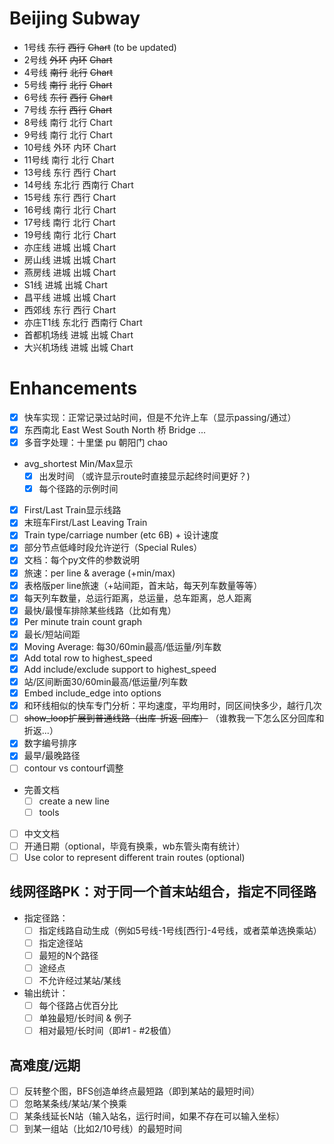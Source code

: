 # Beijing Subway
- 1号线 ~~东行~~ ~~西行~~ ~~Chart~~ (to be updated)
- 2号线 ~~外环~~ ~~内环~~ ~~Chart~~
- 4号线 ~~南行~~ ~~北行~~ ~~Chart~~
- 5号线 ~~南行~~ ~~北行~~ ~~Chart~~
- 6号线 ~~东行~~ ~~西行~~ ~~Chart~~
- 7号线 ~~东行~~ ~~西行~~ ~~Chart~~
- 8号线 南行 北行 Chart
- 9号线 南行 北行 Chart
- 10号线 外环 内环 Chart
- 11号线 南行 北行 Chart
- 13号线 东行 西行 Chart
- 14号线 东北行 西南行 Chart
- 15号线 东行 西行 Chart
- 16号线 南行 北行 Chart
- 17号线 南行 北行 Chart
- 19号线 南行 北行 Chart
- 亦庄线 进城 出城 Chart
- 房山线 进城 出城 Chart
- 燕房线 进城 出城 Chart
- S1线 进城 出城 Chart
- 昌平线 进城 出城 Chart
- 西郊线 东行 西行 Chart
- 亦庄T1线 东北行 西南行 Chart
- 首都机场线 进城 出城 Chart
- 大兴机场线 进城 出城 Chart

# Enhancements
- [x] 快车实现：正常记录过站时间，但是不允许上车（显示passing/通过）
- [x] 东西南北 East West South North 桥 Bridge ...
- [x] 多音字处理：十里堡 pu 朝阳门 chao
- avg_shortest Min/Max显示
  - [x] 出发时间 （或许显示route时直接显示起终时间更好？)
  - [x] 每个径路的示例时间
- [x] First/Last Train显示线路
- [x] 末班车First/Last Leaving Train
- [x] Train type/carriage number (etc 6B) + 设计速度
- [x] 部分节点低峰时段允许逆行（Special Rules）
- [x] 文档：每个py文件的参数说明
- [x] 旅速：per line & average (+min/max)
- [x] 表格版per line旅速（+站间距，首末站，每天列车数量等等）
- [x] 每天列车数量，总运行距离，总运量，总车距离，总人距离
- [x] 最快/最慢车排除某些线路（比如有鬼）
- [x] Per minute train count graph
- [x] 最长/短站间距
- [x] Moving Average: 每30/60min最高/低运量/列车数
- [x] Add total row to highest_speed
- [x] Add include/exclude support to highest_speed
- [x] 站/区间断面30/60min最高/低运量/列车数
- [x] Embed include_edge into options
- [x] 和环线相似的快车专门分析：平均速度，平均用时，同区间快多少，越行几次
- [ ] ~~show_loop扩展到普通线路（出库-折返-回库）~~ （谁教我一下怎么区分回库和折返...）
- [x] 数字编号排序
- [x] 最早/最晚路径
- [ ] contour vs contourf调整
- 完善文档
  - [ ] create a new line
  - [ ] tools
- [ ] 中文文档
- [ ] 开通日期（optional，毕竟有换乘，wb东管头南有统计）
- [ ] Use color to represent different train routes (optional)

## 线网径路PK：对于同一个首末站组合，指定不同径路
- 指定径路：
  - [ ] 指定线路自动生成（例如5号线-1号线[西行]-4号线，或者菜单选换乘站）
  - [ ] 指定途径站
  - [ ] 最短的N个路径
  - [ ] 途经点
  - [ ] 不允许经过某站/某线
- 输出统计：
  - [ ] 每个径路占优百分比
  - [ ] 单独最短/长时间 & 例子
  - [ ] 相对最短/长时间（即#1 - #2极值）

## 高难度/远期
- [ ] 反转整个图，BFS创造单终点最短路（即到某站的最短时间）
- [ ] 忽略某条线/某站/某个换乘
- [ ] 某条线延长N站（输入站名，运行时间，如果不存在可以输入坐标）
- [ ] 到某一组站（比如2/10号线）的最短时间
